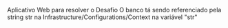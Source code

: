 Aplicativo Web para resolver o Desafio
O banco tá sendo referenciado pela string str na Infrastructure/Configurations/Context na variável "str"